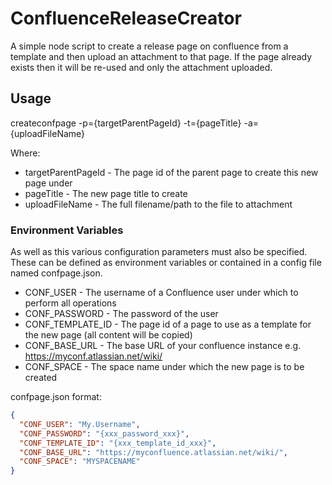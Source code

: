 # ConfluenceReleaseCreator

A simple node script to create a release page on confluence from a template and
then upload an attachment to that page. If the page already exists then it will
be re-used and only the attachment uploaded.

## Usage

createconfpage -p={targetParentPageId} -t={pageTitle} -a={uploadFileName}

Where:

- targetParentPageId - The page id of the parent page to create this new page under
- pageTitle - The new page title to create
- uploadFileName - The full filename/path to the file to attachment

### Environment Variables

As well as this various configuration parameters must also be specified. These
can be defined as environment variables or contained in a config file named
confpage.json.


- CONF_USER - The username of a Confluence user under which to perform all operations
- CONF_PASSWORD - The password of the user
- CONF_TEMPLATE_ID - The page id of a page to use as a template for the new page (all content will be copied)
- CONF_BASE_URL - The base URL of your confluence instance e.g. https://myconf.atlassian.net/wiki/
- CONF_SPACE - The space name under which the new page is to be created

confpage.json format:

```json
{
  "CONF_USER": "My.Username",
  "CONF_PASSWORD": "{xxx_password_xxx}",
  "CONF_TEMPLATE_ID": "{xxx_template_id_xxx}",
  "CONF_BASE_URL": "https://myconfluence.atlassian.net/wiki/",
  "CONF_SPACE": "MYSPACENAME"
}
```

